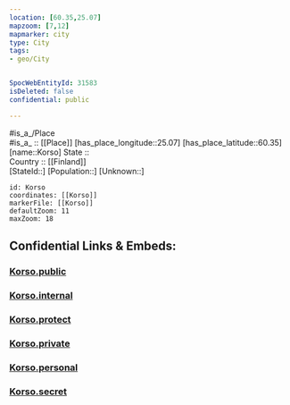 ```yaml
---
location: [60.35,25.07] 
mapzoom: [7,12] 
mapmarker: city 
type: City
tags:
- geo/City


SpocWebEntityId: 31583
isDeleted: false
confidential: public

---
```

#is_a_/Place  
#is_a_ :: [[Place]] 
[has_place_longitude::25.07] 
[has_place_latitude::60.35] 
[name::Korso] 
State ::  
Country :: [[Finland]]  
[StateId::] 
[Population::] 
[Unknown::] 


```leaflet
id: Korso
coordinates: [[Korso]] 
markerFile: [[Korso]] 
defaultZoom: 11 
maxZoom: 18
```


## Confidential Links & Embeds: 

### [Korso.public](/_public/\Earth\Continent\Europe\Europe~North\Finland\Provinces~Finland\Southern_Finland\counties~Southern_Finland\Uusimaa\CityKorso.public.md) 

### [Korso.internal](/_internal/\Earth\Continent\Europe\Europe~North\Finland\Provinces~Finland\Southern_Finland\counties~Southern_Finland\Uusimaa\CityKorso.internal.md) 

### [Korso.protect](/_protect/\Earth\Continent\Europe\Europe~North\Finland\Provinces~Finland\Southern_Finland\counties~Southern_Finland\Uusimaa\CityKorso.protect.md) 

### [Korso.private](/_private/\Earth\Continent\Europe\Europe~North\Finland\Provinces~Finland\Southern_Finland\counties~Southern_Finland\Uusimaa\CityKorso.private.md) 

### [Korso.personal](/_personal/\Earth\Continent\Europe\Europe~North\Finland\Provinces~Finland\Southern_Finland\counties~Southern_Finland\Uusimaa\CityKorso.personal.md) 

### [Korso.secret](/_secret/\Earth\Continent\Europe\Europe~North\Finland\Provinces~Finland\Southern_Finland\counties~Southern_Finland\Uusimaa\CityKorso.secret.md)

